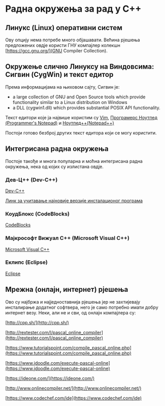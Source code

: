 # Радна окружења за рад у С++

## Линукс (Linux) оперативни систем

Ову опцију нема потребе много објашавати. Већина рјешења предложених овдје користи ГНУ компајлер колекшн [https://gcc.gnu.org/](GNU Compiler Collection).

## Окружење слично Линуксу на Виндовсима: Сигвин (CygWin) и текст едитор

Према информацијама на њиховом сајту, Сигвин је:

* a large collection of GNU and Open Source tools which provide functionality similar to a Linux distribution on Windows
* a DLL (cygwin1.dll) which provides substantial POSIX API functionality.

Текст едитори које ја највише користим су [Vim](https://vim.sourceforge.io/), [Програмерс Ноутпед (Programmer's Notepad)](http://www.pnotepad.org/) и [Ноутпед++(Notepad++)](https://notepad-plus-plus.org/)

Постоји готово безброј других текст едитора који се могу користити.

## Интегрисана радна окружења

Постоје такође и многа популарна и моћна интегрисана радна окружења, нека од којих су излистана овдје.

### Дев-Ц++ (Dev-C++)

[Dev-C++](http://www.bloodshed.net/devcpp.html)

[Линк за учитавање најновије верзије инсталационог програма](https://sourceforge.net/projects/orwelldevcpp/)

### КоудБлокс (CodeBlocks)

[CodeBlocks](http://www.codeblocks.org/)

### Мајкрософт Вижуал С++ (Microsoft Visual C++)

[Microsoft Visual C++](https://en.wikipedia.org/wiki/Microsoft_Visual_C%2B%2B)

### Еклипс (Eclipse)

[Eclipse](https://eclipse.org/)

## Мрежна (онлајн, интернет) рјешења

Ово су најбржа и најједноставнија рјешења јер не захтијевају инсталирање додатног софтвера, него је само потребно имати добру интернет везу. Неки, али не и сви, од онлајн компајлера су:

[http://cpp.sh/](http://cpp.sh/)

[http://rextester.com/l/pascal_online_compiler](http://rextester.com/l/pascal_online_compiler)

[https://www.tutorialspoint.com/compile_pascal_online.php](https://www.tutorialspoint.com/compile_pascal_online.php)

[https://www.jdoodle.com/execute-pascal-online](https://www.jdoodle.com/execute-pascal-online)

[https://ideone.com/](https://ideone.com/)

[http://www.onlinecompiler.net/](http://www.onlinecompiler.net/)

[https://www.codechef.com/ide](https://www.codechef.com/ide)
